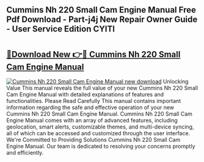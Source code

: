 ## Cummins Nh 220 Small Cam Engine Manual Free Pdf Download - Part-j4j New Repair Owner Guide - User Service Edition CYITl

# <h2><a href="http://bc54725.oget.top/?id=Cummins+Nh+220+Small+Cam+Engine+Manual">🔗Download New 👉🔴 Cummins Nh 220 Small Cam Engine Manual</a></h2>

[![Cummins Nh 220 Small Cam Engine Manual new download](https://i.imgur.com/5g1atiW.png)](http://bc54725.oget.top/?id=Cummins+Nh+220+Small+Cam+Engine+Manual)
Unlocking Value This manual reveals the full value of your new Cummins Nh 220 Small Cam Engine Manual with detailed explanations of features and functionalities. Please Read Carefully This manual contains important information regarding the safe and effective operation of your new Cummins Nh 220 Small Cam Engine Manual. Cummins Nh 220 Small Cam Engine Manual comes with an array of advanced features, including geolocation, smart alerts, customizable themes, and multi-device syncing, all of which can be accessed and customized through the user interface. We're Committed to Providing Solutions Cummins Nh 220 Small Cam Engine Manual. Our team is dedicated to resolving your concerns promptly and efficiently.

